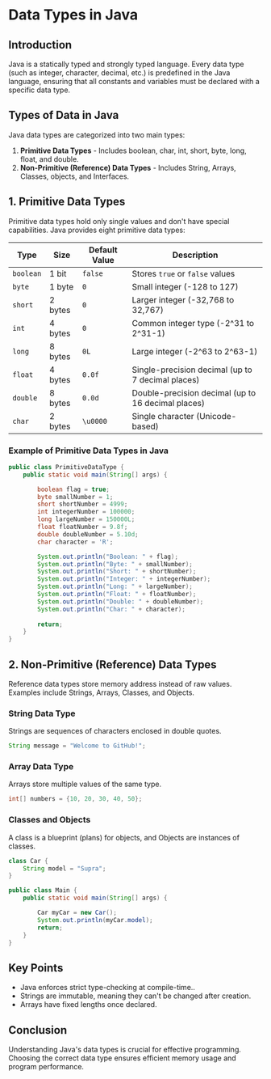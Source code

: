# Data Types in Java

## Introduction
Java is a statically typed and strongly typed language. Every data type (such as integer, character, decimal, etc.) is predefined in the Java language, ensuring that all constants and variables must be declared with a specific data type.

## Types of Data in Java
Java data types are categorized into two main types:

1. **Primitive Data Types** - Includes boolean, char, int, short, byte, long, float, and double.
2. **Non-Primitive (Reference) Data Types** - Includes String, Arrays, Classes, objects, and Interfaces.

## 1. Primitive Data Types 
Primitive data types hold only single values and don't have special capabilities. Java provides eight primitive data types: 

|  **Type** | **Size** | **Default Value** | **Description** | 
|-----------|----------|-------------------|-----------------| 
| `boolean` | 1 bit    | `false`           | Stores `true` or `false` values |
|  `byte`   | 1 byte   | `0`               | Small integer (-128 to 127) |
|  `short`  | 2 bytes  | `0`               | Larger integer (-32,768 to 32,767) |
|   `int`   | 4 bytes  | `0`               | Common integer type (-2^31 to 2^31-1) |
|   `long`  | 8 bytes  | `0L`              | Large integer (-2^63 to 2^63-1) |
|  `float`  | 4 bytes  | `0.0f`            | Single-precision decimal (up to 7 decimal places) |
|  `double` | 8 bytes  | `0.0d`            | Double-precision decimal (up to 16 decimal places) |
|   `char`  | 2 bytes  | `\u0000`          | Single character (Unicode-based) |

### Example of Primitive Data Types in Java
```java
public class PrimitiveDataType {
    public static void main(String[] args) {

        boolean flag = true;
        byte smallNumber = 1;
        short shortNumber = 4999;
        int integerNumber = 100000;
        long largeNumber = 150000L;
        float floatNumber = 9.8f;
        double doubleNumber = 5.10d;
        char character = 'R';

        System.out.println("Boolean: " + flag);
        System.out.println("Byte: " + smallNumber);
        System.out.println("Short: " + shortNumber);
        System.out.println("Integer: " + integerNumber);
        System.out.println("Long: " + largeNumber);
        System.out.println("Float: " + floatNumber);
        System.out.println("Double: " + doubleNumber);
        System.out.println("Char: " + character);
        
        return;
    }
}
```

## 2. Non-Primitive (Reference) Data Types 
Reference data types store memory address instead of raw values. Examples include Strings, Arrays, Classes, and Objects.

### String Data Type
Strings are sequences of characters enclosed in double quotes.

```java 
String message = "Welcome to GitHub!";
```

### Array Data Type
Arrays store multiple values of the same type.

```java
int[] numbers = {10, 20, 30, 40, 50};
```

### Classes and Objects
A class is a blueprint (plans) for objects, and Objects are instances of classes.
```java
class Car {
    String model = "Supra";
} 

public class Main {
    public static void main(String[] args) {

        Car myCar = new Car();
        System.out.println(myCar.model);
        return;
    }
}
```
## Key Points
- Java enforces strict type-checking at compile-time..
- Strings are immutable, meaning they can't be changed after creation.
- Arrays have fixed lengths once declared.

## Conclusion
Understanding Java's data types is crucial for effective programming. Choosing the correct data type ensures efficient memory usage and program performance.